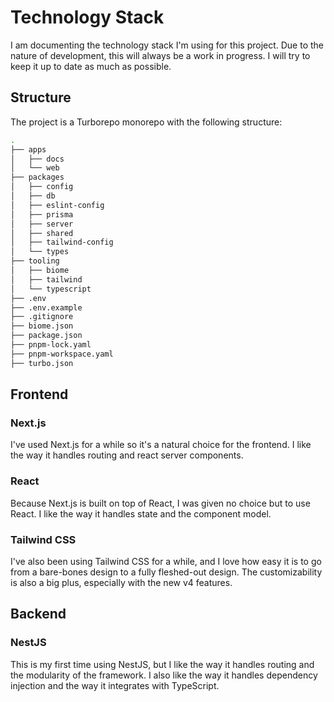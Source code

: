 # Technology Stack

I am documenting the technology stack I'm using for this project. Due to the nature of development, this will always be a work in progress. I will try to keep it up to date as much as possible.

## Structure

The project is a Turborepo monorepo with the following structure:

```bash
.
├── apps
│   ├── docs
│   └── web
├── packages
│   ├── config
│   ├── db
│   ├── eslint-config
│   ├── prisma
│   ├── server
│   ├── shared
│   ├── tailwind-config
│   └── types
├── tooling
│   ├── biome
│   ├── tailwind
│   └── typescript
├── .env
├── .env.example
├── .gitignore
├── biome.json
├── package.json
├── pnpm-lock.yaml
├── pnpm-workspace.yaml
├── turbo.json
```

## Frontend

### Next.js

I've used Next.js for a while so it's a natural choice for the frontend. I like the way it handles routing and react server components. 

### React

Because Next.js is built on top of React, I was given no choice but to use React. I like the way it handles state and the component model.

### Tailwind CSS

I've also been using Tailwind CSS for a while, and I love how easy it is to go from a bare-bones design to a fully fleshed-out design. The customizability is also a big plus, especially with the new v4 features.

## Backend

### NestJS

This is my first time using NestJS, but I like the way it handles routing and the modularity of the framework. I also like the way it handles dependency injection and the way it integrates with TypeScript.